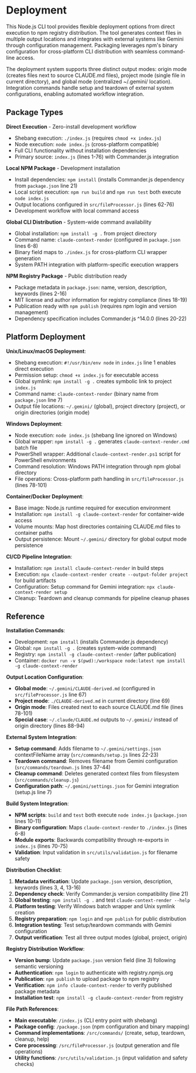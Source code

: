 <!-- Generated: 2025-07-13 12:45:00 UTC -->

# Deployment

This Node.js CLI tool provides flexible deployment options from direct execution to npm registry distribution. The tool generates context files in multiple output locations and integrates with external systems like Gemini through configuration management. Packaging leverages npm's binary configuration for cross-platform CLI distribution with seamless command-line access.

The deployment system supports three distinct output modes: origin mode (creates files next to source CLAUDE.md files), project mode (single file in current directory), and global mode (centralized ~/.gemini/ location). Integration commands handle setup and teardown of external system configurations, enabling automated workflow integration.

## Package Types

**Direct Execution** - Zero-install development workflow
- Shebang execution: `./index.js` (requires `chmod +x index.js`)
- Node execution: `node index.js` (cross-platform compatible)
- Full CLI functionality without installation dependencies
- Primary source: `index.js` (lines 1-76) with Commander.js integration

**Local NPM Package** - Development installation
- Install dependencies: `npm install` (installs Commander.js dependency from `package.json` line 21)
- Local script execution: `npm run build` and `npm run test` both execute `node index.js`
- Output locations configured in `src/fileProcessor.js` (lines 62-76)
- Development workflow with local command access

**Global CLI Distribution** - System-wide command availability
- Global installation: `npm install -g .` from project directory
- Command name: `claude-context-render` (configured in `package.json` lines 6-8)
- Binary field maps to `./index.js` for cross-platform CLI wrapper generation
- System PATH integration with platform-specific execution wrappers

**NPM Registry Package** - Public distribution ready
- Package metadata in `package.json`: name, version, description, keywords (lines 2-16)
- MIT license and author information for registry compliance (lines 18-19)
- Publication ready with `npm publish` (requires npm login and version management)
- Dependency specification includes Commander.js ^14.0.0 (lines 20-22)

## Platform Deployment

**Unix/Linux/macOS Deployment**:
- Shebang execution: `#!/usr/bin/env node` in `index.js` line 1 enables direct execution
- Permission setup: `chmod +x index.js` for executable access
- Global symlink: `npm install -g .` creates symbolic link to project `index.js`
- Command name: `claude-context-render` (binary name from `package.json` line 7)
- Output file locations: `~/.gemini/` (global), project directory (project), or origin directories (origin mode)

**Windows Deployment**:
- Node execution: `node index.js` (shebang line ignored on Windows)
- Global wrapper: `npm install -g .` generates `claude-context-render.cmd` batch file
- PowerShell wrapper: Additional `claude-context-render.ps1` script for PowerShell environments
- Command resolution: Windows PATH integration through npm global directory
- File operations: Cross-platform path handling in `src/fileProcessor.js` (lines 78-101)

**Container/Docker Deployment**:
- Base image: Node.js runtime required for execution environment
- Installation: `npm install -g claude-context-render` for container-wide access
- Volume mounts: Map host directories containing CLAUDE.md files to container paths
- Output persistence: Mount `~/.gemini/` directory for global output mode persistence

**CI/CD Pipeline Integration**:
- Installation: `npm install claude-context-render` in build steps
- Execution: `npx claude-context-render create --output-folder project` for build artifacts
- Configuration: Setup command for Gemini integration: `npx claude-context-render setup`
- Cleanup: Teardown and cleanup commands for pipeline cleanup phases

## Reference

**Installation Commands**:
- Development: `npm install` (installs Commander.js dependency)
- Global: `npm install -g .` (creates system-wide command)
- Registry: `npm install -g claude-context-render` (after publication)
- Container: `docker run -v $(pwd):/workspace node:latest npm install -g claude-context-render`

**Output Location Configuration**:
- **Global mode**: `~/.gemini/CLAUDE-derived.md` (configured in `src/fileProcessor.js` line 67)
- **Project mode**: `./CLAUDE-derived.md` in current directory (line 69)
- **Origin mode**: Files created next to each source CLAUDE.md file (lines 78-101)
- **Special case**: `~/.claude/CLAUDE.md` outputs to `~/.gemini/` instead of origin directory (lines 88-94)

**External System Integration**:
- **Setup command**: Adds filename to `~/.gemini/settings.json` contextFileName array (`src/commands/setup.js` lines 22-23)
- **Teardown command**: Removes filename from Gemini configuration (`src/commands/teardown.js` lines 37-44)
- **Cleanup command**: Deletes generated context files from filesystem (`src/commands/cleanup.js`)
- **Configuration path**: `~/.gemini/settings.json` for Gemini integration (setup.js line 7)

**Build System Integration**:
- **NPM scripts**: `build` and `test` both execute `node index.js` (`package.json` lines 10-11)
- **Binary configuration**: Maps `claude-context-render` to `./index.js` (lines 6-8)
- **Module exports**: Backwards compatibility through re-exports in `index.js` (lines 70-75)
- **Validation**: Input validation in `src/utils/validation.js` for filename safety

**Distribution Checklist**:
1. **Metadata verification**: Update `package.json` version, description, keywords (lines 3, 4, 13-16)
2. **Dependency check**: Verify Commander.js version compatibility (line 21)
3. **Global testing**: `npm install -g .` and test `claude-context-render --help`
4. **Platform testing**: Verify Windows batch wrapper and Unix symlink creation
5. **Registry preparation**: `npm login` and `npm publish` for public distribution
6. **Integration testing**: Test setup/teardown commands with Gemini configuration
7. **Output verification**: Test all three output modes (global, project, origin)

**Registry Distribution Workflow**:
- **Version bump**: Update `package.json` version field (line 3) following semantic versioning
- **Authentication**: `npm login` to authenticate with registry.npmjs.org
- **Publication**: `npm publish` to upload package to npm registry
- **Verification**: `npm info claude-context-render` to verify published package metadata
- **Installation test**: `npm install -g claude-context-render` from registry

**File Path References**:
- **Main executable**: `/index.js` (CLI entry point with shebang)
- **Package config**: `/package.json` (npm configuration and binary mapping)
- **Command implementations**: `/src/commands/` (create, setup, teardown, cleanup, help)
- **Core processing**: `/src/fileProcessor.js` (output generation and file operations)
- **Utility functions**: `/src/utils/validation.js` (input validation and safety checks)